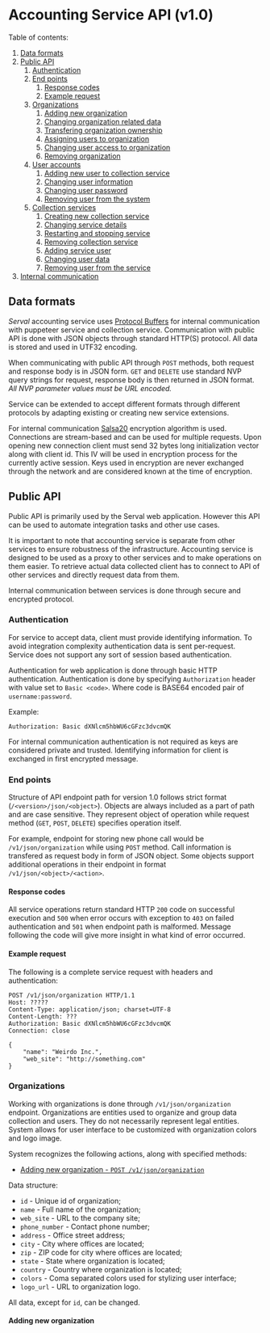 Accounting Service API (v1.0)
=============================

Table of contents:

1. [Data formats](#data-formats)
3. [Public API](#api)
	1. [Authentication](#api/authentication)
	2. [End points](#api/endpoints)
		1. [Response codes](#api/endpoints/response-codes)
		2. [Example request](#api/endpoints/example-request)
	3. [Organizations](#api/organization)
		1. [Adding new organization](#api/organization/add)
		2. [Changing organization related data](#api/organization/change)
		3. [Transfering organization ownership](#api/organization/transfer-ownership)
		4. [Assigning users to organization](#api/organization/assign-user)
		6. [Changing user access to organization](#api/organization/access)
		5. [Removing organization](#api/organization/remove)
	4. [User accounts](#api/users)
		1. [Adding new user to collection service](#api/users/add)
		2. [Changing user information](api/users/change)
		3. [Changing user password](#api/users/set-password)
		4. [Removing user from the system](api/users/remove)
	5. [Collection services](#api/collection-services)
		1. [Creating new collection service](#api/collection-services/add)
		2. [Changing service details](#api/collection-services/change)
		3. [Restarting and stopping service](#api/collection-services/status)
		4. [Removing collection service](#api/collection-services/remove)
		5. [Adding service user](#api/collection-services/add-user)
		6. [Changing user data](#api/collection-services/change-user)
		7. [Removing user from the service](#api/collection-services/remove-user)
4. [Internal communication](#ipc)


## <a name="data-formats">Data formats</a>

_Serval_ accounting service uses [Protocol Buffers][protobuff] for internal communication with puppeteer service and collection service. Communication with public API is done with JSON objects through standard HTTP(S) protocol. All data is stored and used in UTF32 encoding.

When communicating with public API through `POST` methods, both request and response body is in JSON form. `GET` and `DELETE` use standard NVP query strings for request, response body is then returned in JSON format. _All NVP parameter values must be URL encoded._

Service can be extended to accept different formats through different protocols by adapting existing or creating new service extensions.

For internal communication [Salsa20][salsa20] encryption algorithm is used. Connections are stream-based and can be used for multiple requests. Upon opening new connection client must send 32 bytes long initialization vector along with client id. This IV will be used in encryption process for the currently active session. Keys used in encryption are never exchanged through the network and are considered known at the time of encryption.

[protobuff]: https://developers.google.com/protocol-buffers
[salsa20]: https://en.wikipedia.org/wiki/Salsa20


## <a name="api">Public API</a>

Public API is primarily used by the Serval web application. However this API can be used to automate integration tasks and other use cases.

It is important to note that accounting service is separate from other services to ensure robustness of the infrastructure. Accounting service is designed to be used as a proxy to other services and to make operations on them easier. To retrieve actual data collected client has to connect to API of other services and directly request data from them.

Internal communication between services is done through secure and encrypted protocol.


### <a name="api/authentication">Authentication</a>

For service to accept data, client must provide identifying information. To avoid integration complexity authentication data is sent per-request. Service does not support any sort of session based authentication.

Authentication for web application is done through basic HTTP authentication. Authentication is done by specifying `Authorization` header with value set to `Basic <code>`. Where code is BASE64 encoded pair of `username:password`.

Example:

	Authorization: Basic dXNlcm5hbWU6cGFzc3dvcmQK

For internal communication authentication is not required as keys are considered private and trusted. Identifying information for client is exchanged in first encrypted message.


### <a name="api/endpoints">End points</a>

Structure of API endpoint path for version 1.0 follows strict format (`/<version>/json/<object>`).  Objects are always included as a part of path and are case sensitive. They represent object of operation while request method (`GET`, `POST`, `DELETE`) specifies operation itself.

For example, endpoint for storing new phone call would be `/v1/json/organization` while using `POST` method. Call information is transfered as request body in form of JSON object. Some objects support additional operations in their endpoint in format `/v1/json/<object>/<action>`.


#### <a name="api/endpoints/response-codes">Response codes</a>

All service operations return standard HTTP `200` code on successful execution and `500` when error occurs with exception to `403` on failed authentication and `501` when endpoint path is malformed. Message following the code will give more insight in what kind of error occurred.


#### <a name="api/endpoints/example-request">Example request</a>

The following is a complete service request with headers and authentication:

	POST /v1/json/organization HTTP/1.1
	Host: ?????
	Content-Type: application/json; charset=UTF-8
	Content-Length: ???
	Authorization: Basic dXNlcm5hbWU6cGFzc3dvcmQK
	Connection: close

	{
		"name": "Weirdo Inc.",
		"web_site": "http://something.com"
	}


### <a name="api/organization">Organizations</a>

Working with organizations is done through `/v1/json/organization` endpoint. Organizations are entities used to organize and group data collection and users. They do not necessarily represent legal entities. System allows for user interface to be customized with organization colors and logo image.

System recognizes the following actions, along with specified methods:

- [Adding new organization - `POST /v1/json/organization`](#api/organization/add)

<a name="api/organization/data-structure">Data structure:</a>

- `id` - Unique id of organization;
- `name` - Full name of the organization;
- `web_site` - URL to the company site;
- `phone_number` - Contact phone number;
- `address` - Office street address;
- `city` - City where offices are located;
- `zip` - ZIP code for city where offices are located;
- `state` - State where organization is located;
- `country` - Country where organization is located;
- `colors` - Coma separated colors used for stylizing user interface;
- `logo_url` - URL to organization logo.

All data, except for `id`, can be changed.


#### <a name="api/organization/add">Adding new organization</a>
